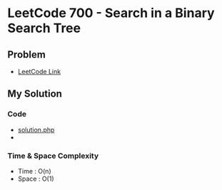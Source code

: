 # LeetCode 700 - Search in a Binary Search Tree

## Problem  
- [LeetCode Link](https://leetcode.com/problems/search-in-a-binary-search-tree/)

## My Solution

### Code
- [solution.php](./solution.php)
- 

### Time & Space Complexity
- Time  : O(n)
- Space : O(1)
